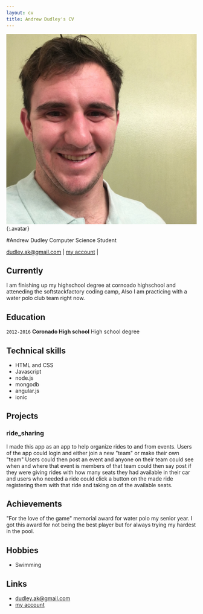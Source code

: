 ```yaml
---
layout: cv
title: Andrew Dudley's CV
---
```


![Andrew](./media/andrewup.png){:.avatar}

#Andrew Dudley
Computer Science Student

<div id="webaddress">
<a href="mailto:">dudley.ak@gmail.com</a>
|
<i class="fa fa-github"></i> <a href="http://github.com/adudleyssf">my account</a>
|

</div>


## Currently

 I am finishing up my highschool degree at cornoado highschool and atteneding the softstackfactory coding camp, Also I am practicing with a water polo club team right now.

## Education
`2012-2016`
     __Coronado High school__   High school degree


## Technical skills

* HTML and CSS
* Javascript
* node.js
* mongodb
* angular.js
* ionic

## Projects

### ride_sharing

I made this app as an app to help organize rides to and from events.  Users of the app could login and either join a new "team" or make their own "team"
Users could then post an event and anyone on their team could see when and where that event is members of that team could then say post if they were giving rides 
with how many seats they had available in their car and users who needed a ride could click a button on the made ride registering them with that ride and 
taking on of the available seats.

## Achievements

"For the love of the game" memorial award for water polo my senior year.  I got this award for not being the best player but for always trying my hardest in the pool.


## Hobbies

* Swimming 


## Links

* <i class="fa fa-envelope"></i> <a href="mailto:">dudley.ak@gmail.com</a><br />
* <i class="fa fa-github"></i> <a href="http://github.com/adudleyssf">my account</a><br />

